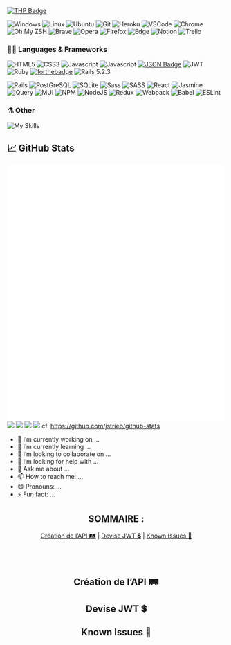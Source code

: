 [![THP Badge](https://github.com/0xKubitus/Usefull-Stuff-for-README/blob/main/assets/mkdwn-badges/the-hacking-project.svg
)](https://www.thehackingproject.org/)



![Windows](https://img.shields.io/badge/Windows-0078D6?style=for-the-badge&logo=windows&logoColor=white)
![Linux](https://img.shields.io/badge/Linux-FCC624?style=for-the-badge&logo=linux&logoColor=black)
![Ubuntu](https://img.shields.io/static/v1?logo=ubuntu&label=Ubuntu&message=22.04&color=orange&style=for-the-badge)
![Git](https://img.shields.io/badge/Git-F05032?style=for-the-badge&logo=git&logoColor=white)
![Heroku](https://img.shields.io/badge/Heroku-430098?style=for-the-badge&logo=heroku&logoColor=white)
![VSCode](https://img.shields.io/badge/Visual_Studio_Code-0078D4?style=for-the-badge&logo=visual%20studio%20code&logoColor=white)
![Chrome](https://img.shields.io/badge/Google_chrome-4285F4?style=for-the-badge&logo=Google-chrome&logoColor=white)
![Oh My ZSH](https://img.shields.io/badge/oh_my_zsh-1A2C34?style=for-the-badge&logo=ohmyzsh&logoColor=white)
![Brave](https://img.shields.io/badge/Brave-FF1B2D?style=for-the-badge&logo=Brave&logoColor=white)
![Opera](https://img.shields.io/badge/Opera-FF1B2D?style=for-the-badge&logo=Opera&logoColor=white)
![Firefox](https://img.shields.io/badge/Firefox-FF7139?style=for-the-badge&logo=Firefox-Browser&logoColor=white)
![Edge](https://img.shields.io/badge/Edge-0078D7?style=for-the-badge&logo=Microsoft-edge&logoColor=white)
![Notion](https://img.shields.io/badge/Notion-%23000000.svg?style=for-the-badge&logo=notion&logoColor=white)
![Trello](https://img.shields.io/badge/Trello-%23026AA7.svg?style=for-the-badge&logo=Trello&logoColor=white)

 

### 👨‍💻 Languages & Frameworks

![HTML5](https://img.shields.io/badge/HTML5-E34F26?style=for-the-badge&logo=html5&logoColor=white)
![CSS3](https://img.shields.io/badge/CSS3-1572B6?style=for-the-badge&logo=css3&logoColor=white)
![Javascript](https://img.shields.io/badge/JavaScript-F7DF1E?style=for-the-badge&logo=javascript&logoColor=black)
![Javascript](https://img.shields.io/badge/JavaScript-323330?style=for-the-badge&logo=javascript&logoColor=F7DF1E)
[![JSON Badge](https://github.com/0xKubitus/Usefull-Stuff-for-README/blob/main/assets/mkdwn-badges/JSON-badge2.svg
)](https://www.json.org/)
![JWT](https://img.shields.io/badge/JWT-black?style=for-the-badge&logo=JSON%20web%20tokens)
![Ruby](https://img.shields.io/badge/Ruby-CC342D?style=for-the-badge&logo=ruby&logoColor=white)
[![forthebadge](https://forthebadge.com/images/badges/made-with-ruby.svg)](https://forthebadge.com)
![Rails 5.2.3](https://img.shields.io/static/v1?logo=rubyonrails&label=Rails&message=5.2.3&color=0B0D0E&style=for-the-badge&labelColor=cc0000)


![Rails](https://img.shields.io/badge/Ruby_on_Rails-CC0000?style=for-the-badge&logo=ruby-on-rails&logoColor=white)
![PostGreSQL](https://img.shields.io/badge/PostgreSQL-316192?style=for-the-badge&logo=postgresql&logoColor=white)
![SQLite](https://img.shields.io/badge/sqlite-%2307405e.svg?style=for-the-badge&logo=sqlite&logoColor=white)
![Sass](https://img.shields.io/badge/Sass-CC6699?style=for-the-badge&logo=sass&logoColor=white)
![SASS](https://img.shields.io/badge/SASS-hotpink.svg?style=for-the-badge&logo=SASS&logoColor=white)
![React](https://img.shields.io/badge/react-%2320232a.svg?style=for-the-badge&logo=react&logoColor=%2361DAFB)
![Jasmine](https://img.shields.io/badge/jasmine-%238A4182.svg?style=for-the-badge&logo=jasmine&logoColor=white)
![jQuery](https://img.shields.io/badge/jquery-%230769AD.svg?style=for-the-badge&logo=jquery&logoColor=white)
![MUI](https://img.shields.io/badge/MUI-%230081CB.svg?style=for-the-badge&logo=mui&logoColor=white)
![NPM](https://img.shields.io/badge/NPM-%23000000.svg?style=for-the-badge&logo=npm&logoColor=white)
![NodeJS](https://img.shields.io/badge/node.js-6DA55F?style=for-the-badge&logo=node.js&logoColor=white)
![Redux](https://img.shields.io/badge/redux-%23593d88.svg?style=for-the-badge&logo=redux&logoColor=white)
![Webpack](https://img.shields.io/badge/webpack-%238DD6F9.svg?style=for-the-badge&logo=webpack&logoColor=black)
![Babel](https://img.shields.io/badge/Babel-F9DC3e?style=for-the-badge&logo=babel&logoColor=black)
![ESLint](https://img.shields.io/badge/ESLint-4B3263?style=for-the-badge&logo=eslint&logoColor=white)

### ⚗ Other
![My Skills](https://skillicons.dev/icons?i=py,git,github,discord,bootstrap,arduino)

## 📈 GitHub Stats

![](https://github.com/Beygs/gh-stats/blob/master/generated/overview.svg)
![](https://github.com/Beygs/gh-stats/blob/master/generated/languages.svg)
![](https://starchart.cc/{username}/{repo}.svg)
![](https://github-readme-stats.vercel.app/api?username={username}&theme=blue-green)
![](https://github-readme-stats.vercel.app/api?username={username}&theme=blue-green)
![](https://github-readme-stats.vercel.app/api/top-langs/?username={username}&theme=blue-green)
cf. https://github.com/jstrieb/github-stats



- 🔭 I’m currently working on ...
- 🌱 I’m currently learning ...
- 👯 I’m looking to collaborate on ...
- 🤔 I’m looking for help with ...
- 💬 Ask me about ...
- 📫 How to reach me: ...
- 😄 Pronouns: ...
- ⚡ Fun fact: ...







<div align="center">

## SOMMAIRE :
[Création de l’API 🛤](#création-de-lapi-) | 
[Devise JWT 💲](#devise-jwt-) | 
[Known Issues 🔧](#known-issues-)

<br><br>


## Création de l’API 🛤

## Devise JWT 💲

## Known Issues 🔧

